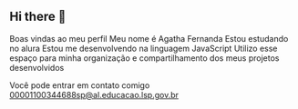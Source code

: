 ## Hi there 👋
Boas vindas ao meu perfil
Meu nome é Agatha Fernanda
Estou estudando no alura
Estou me desenvolvendo na linguagem JavaScript
Utilizo esse espaço para minha organização e compartilhamento dos meus projetos desenvolvidos

Você pode entrar em contato comigo
00001100344688sp@al.educacao.lsp.gov.br
